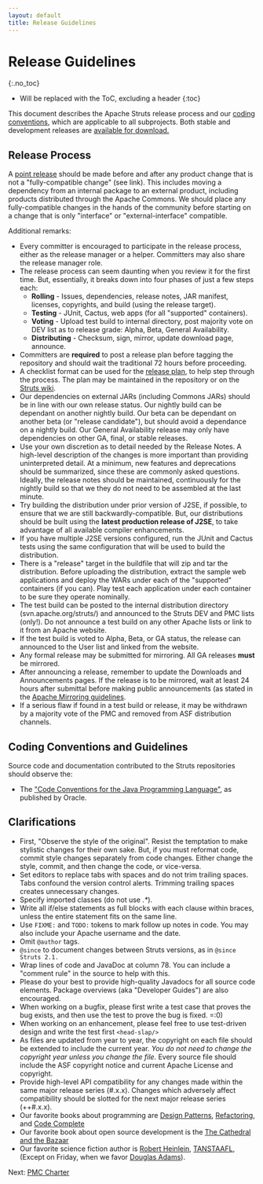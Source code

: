 ```yaml
---
layout: default
title: Release Guidelines
---
```


# Release Guidelines
{:.no_toc}

* Will be replaced with the ToC, excluding a header
{:toc}

This document describes the Apache Struts release process and our [coding conventions](#Coding),
which are applicable to all subprojects. Both stable and development releases are
[available for download.](releases)

## Release Process

A [point release](http://commons.apache.org/releases/versioning) should be made before and after
any product change that is not a "fully-compatible change" (see link). This includes moving a dependency from
an internal package to an external product, including products distributed through the Apache Commons.
We should place any fully-compatible changes in the hands of the community before starting on a change that
is only "interface" or "external-interface" compatible.

Additional remarks:

- Every committer is encouraged to participate in the release process, either as the release manager or a
  helper. Committers may also share the release manager role.
- The release process can seem daunting when you review it for the first time. But, essentially, it breaks
  down into four phases of just a few steps each:
  - **Rolling** - Issues, dependencies, release notes, JAR manifest, licenses, copyrights,
    and build (using the release target).
  - **Testing** - JUnit, Cactus, web apps (for all "supported" containers).
  - **Voting** - Upload test build to internal directory, post majority vote on DEV list as to release
    grade: Alpha, Beta, General Availability.
  - **Distributing** - Checksum, sign, mirror, update download page, announce.
- Committers are **required** to post a release plan before tagging the repository and should wait
  the traditional 72 hours before proceeding.
- A checklist format can be used for the [release plan](http://wiki.apache.org/struts/StrutsReleasePlans),
  to help step through the process. The plan may be maintained in the repository or on the
  [Struts wiki](http://wiki.apache.org/struts/).
- Our dependencies on external JARs (including Commons JARs) should be in line with our own release status.
  Our nightly build can be dependant on another nightly build. Our beta can be dependant on another beta (or
  "release candidate"), but should avoid a dependance on a nightly build. Our General Availability release
  may only have dependencies on other GA, final, or stable releases.
- Use your own discretion as to detail needed by the Release Notes. A high-level description of the changes
  is more important than providing uninterpreted detail. At a minimum, new features and deprecations should be
  summarized, since these are commonly asked questions. Ideally, the release notes should be maintained,
  continuously for the nightly build so that we they do not need to be assembled at the last minute.
- Try building the distribution under prior version of J2SE, if possible, to ensure that we are still
  backwardly-compatible. But, our distributions should be built using the **latest production release of J2SE**,
  to take advantage of all available compiler enhancements.
- If you have multiple J2SE versions configured, run the JUnit and Cactus tests using the same configuration
  that will be used to build the distribution.
- There is a "release" target in the buildfile that will zip and tar the distribution. Before uploading the
  distribution, extract the sample web applications and deploy the WARs under each of the "supported"
  containers (if you can). Play test each application under each container to be sure they operate
  nominally.
- The test build can be posted to the internal distribution directory (svn.apache.org/struts/) and
  announced to the Struts DEV and PMC lists (only!). Do not announce a test build on any other Apache lists or
  link to it from an Apache website.
- If the test build is voted to Alpha, Beta, or GA status, the release can announced to the User list and
  linked from the website.
- Any formal release may be submitted for mirroring. All GA releases **must** be mirrored.
- After announcing a release, remember to update the Downloads and Announcements pages. If the release is
  to be mirrored, wait at least 24 hours after submittal before making public announcements (as stated in the
  [Apache Mirroring guidelines](https://www.apache.org/dev/mirrors).
- If a serious flaw if found in a test build or release, it may be withdrawn by a majority vote of the PMC and
  removed from ASF distribution channels.

## Coding Conventions and Guidelines

Source code and documentation contributed to the Struts repositories should observe the:
- The ["Code Conventions for the Java Programming Language"](http://www.oracle.com/technetwork/java/codeconvtoc-136057),
  as published by Oracle.

## Clarifications
- First, "Observe the style of the original". Resist the temptation to make stylistic changes for their own
  sake. But, if you must reformat code, commit style changes separately from code changes. Either change
  the style, commit, and then change the code, or vice-versa.
- Set editors to replace tabs with spaces and do not trim trailing spaces. Tabs confound the version
  control alerts. Trimming trailing spaces creates unnecessary changes.
- Specify imported classes (do not use _.*_).
- Write all if/else statements as full blocks with each clause within braces, unless the entire statement fits
  on the same line.
- Use `FIXME:` and `TODO:` tokens to mark follow up notes in code. You may also
  include your Apache username and the date.
- Omit `@author` tags.
- `@since` to document changes between Struts versions, as in `@since Struts 2.1.`
- Wrap lines of code and JavaDoc at column 78. You can include a "comment rule" in the source to help with
  this.
- Please do your best to provide high-quality Javadocs for all source code elements. Package overviews
  (aka "Developer Guides") are also encouraged.
- When working on a bugfix, please first write a test case that proves the bug exists, and then use the test
  to prove the bug is fixed. =:0)
- When working on an enhancement, please feel free to use test-driven design and write the test first `<head-slap/>`
- As files are updated from year to year, the copyright on each file should be extended to include the current
  year. *You do not need to change the copyright year unless you change the file.*  Every source file should
  include the ASF copyright notice and current Apache License and copyright.
- Provide high-level API compatibility for any changes made within the same major release series (#.x.x).
  Changes which adversely affect compatibility should be slotted for the next major release series (++#.x.x).
- Our favorite books about programming are
  [Design Patterns](http://www.amazon.com/exec/obidos/ISBN=0201633612/apachesoftwar-20/),
  [Refactoring](http://www.amazon.com/exec/obidos/ISBN=0201485672/apachesoftwar-20/),
  and [Code Complete](http://www.amazon.com/exec/obidos/ISBN=0735619670/apachesoftwar-20/)
- Our favorite book about open source development is the
  [The Cathedral and the Bazaar](http://www.amazon.com/exec/obidos/ISBN=1565927249/apachesoftwar-20/)
- Our favorite science fiction author is
  [Robert Heinlein](http://www.nitrosyncretic.com/rah/),
  [TANSTAAFL](http://jargon.net/jargonfile/t/TANSTAAFL),
  (Except on Friday, when we favor [Douglas Adams](http://news.bbc.co.uk/1/hi/uk/1326657.stm)).

Next: [PMC Charter](bylaws)
